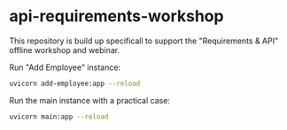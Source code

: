 # api-requirements-workshop

This repository is build up specificall to support the "Requirements & API" offline workshop and webinar.

Run "Add Employee" instance:

```bash
uvicorn add-employee:app --reload   
```

Run the main instance with a practical case:

```bash
uvicorn main:app --reload  
```
